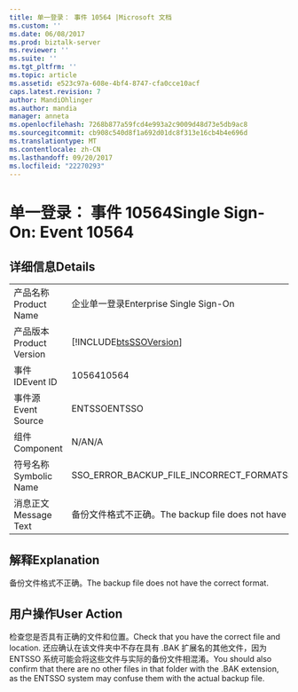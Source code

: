 ```yaml
---
title: 单一登录： 事件 10564 |Microsoft 文档
ms.custom: ''
ms.date: 06/08/2017
ms.prod: biztalk-server
ms.reviewer: ''
ms.suite: ''
ms.tgt_pltfrm: ''
ms.topic: article
ms.assetid: e523c97a-608e-4bf4-8747-cfa0cce10acf
caps.latest.revision: 7
author: MandiOhlinger
ms.author: mandia
manager: anneta
ms.openlocfilehash: 7268b877a59fcd4e993a2c9009d48d73e5db9ac8
ms.sourcegitcommit: cb908c540d8f1a692d01dc8f313e16cb4b4e696d
ms.translationtype: MT
ms.contentlocale: zh-CN
ms.lasthandoff: 09/20/2017
ms.locfileid: "22270293"
---
```

# <a name="single-sign-on-event-10564"></a><span data-ttu-id="4c803-102">单一登录： 事件 10564</span><span class="sxs-lookup"><span data-stu-id="4c803-102">Single Sign-On: Event 10564</span></span>
## <a name="details"></a><span data-ttu-id="4c803-103">详细信息</span><span class="sxs-lookup"><span data-stu-id="4c803-103">Details</span></span>  
  
|||  
|-|-|  
|<span data-ttu-id="4c803-104">产品名称</span><span class="sxs-lookup"><span data-stu-id="4c803-104">Product Name</span></span>|<span data-ttu-id="4c803-105">企业单一登录</span><span class="sxs-lookup"><span data-stu-id="4c803-105">Enterprise Single Sign-On</span></span>|  
|<span data-ttu-id="4c803-106">产品版本</span><span class="sxs-lookup"><span data-stu-id="4c803-106">Product Version</span></span>|[!INCLUDE[btsSSOVersion](../includes/btsssoversion-md.md)]|  
|<span data-ttu-id="4c803-107">事件 ID</span><span class="sxs-lookup"><span data-stu-id="4c803-107">Event ID</span></span>|<span data-ttu-id="4c803-108">10564</span><span class="sxs-lookup"><span data-stu-id="4c803-108">10564</span></span>|  
|<span data-ttu-id="4c803-109">事件源</span><span class="sxs-lookup"><span data-stu-id="4c803-109">Event Source</span></span>|<span data-ttu-id="4c803-110">ENTSSO</span><span class="sxs-lookup"><span data-stu-id="4c803-110">ENTSSO</span></span>|  
|<span data-ttu-id="4c803-111">组件</span><span class="sxs-lookup"><span data-stu-id="4c803-111">Component</span></span>|<span data-ttu-id="4c803-112">N/A</span><span class="sxs-lookup"><span data-stu-id="4c803-112">N/A</span></span>|  
|<span data-ttu-id="4c803-113">符号名称</span><span class="sxs-lookup"><span data-stu-id="4c803-113">Symbolic Name</span></span>|<span data-ttu-id="4c803-114">SSO_ERROR_BACKUP_FILE_INCORRECT_FORMAT</span><span class="sxs-lookup"><span data-stu-id="4c803-114">SSO_ERROR_BACKUP_FILE_INCORRECT_FORMAT</span></span>|  
|<span data-ttu-id="4c803-115">消息正文</span><span class="sxs-lookup"><span data-stu-id="4c803-115">Message Text</span></span>|<span data-ttu-id="4c803-116">备份文件格式不正确。</span><span class="sxs-lookup"><span data-stu-id="4c803-116">The backup file does not have the correct format.</span></span>|  
  
## <a name="explanation"></a><span data-ttu-id="4c803-117">解释</span><span class="sxs-lookup"><span data-stu-id="4c803-117">Explanation</span></span>  
 <span data-ttu-id="4c803-118">备份文件格式不正确。</span><span class="sxs-lookup"><span data-stu-id="4c803-118">The backup file does not have the correct format.</span></span>  
  
## <a name="user-action"></a><span data-ttu-id="4c803-119">用户操作</span><span class="sxs-lookup"><span data-stu-id="4c803-119">User Action</span></span>  
 <span data-ttu-id="4c803-120">检查您是否具有正确的文件和位置。</span><span class="sxs-lookup"><span data-stu-id="4c803-120">Check that you have the correct file and location.</span></span> <span data-ttu-id="4c803-121">还应确认在该文件夹中不存在具有 .BAK 扩展名的其他文件，因为 ENTSSO 系统可能会将这些文件与实际的备份文件相混淆。</span><span class="sxs-lookup"><span data-stu-id="4c803-121">You should also confirm that there are no other files in that folder with the .BAK extension, as the ENTSSO system may confuse them with the actual backup file.</span></span>